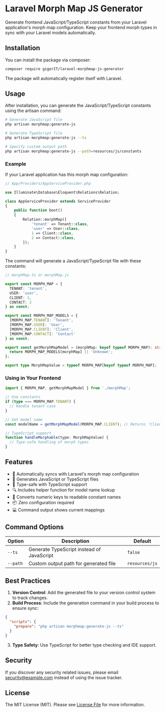 # Laravel Morph Map JS Generator

Generate frontend JavaScript/TypeScript constants from your Laravel application's morph map configuration. 
Keep your frontend morph types in sync with your Laravel models automatically.

## Installation

You can install the package via composer:

```bash
composer require gigerIT/laravel-morphmap-js-generator
```

The package will automatically register itself with Laravel.

## Usage

After installation, you can generate the JavaScript/TypeScript constants using the artisan command:

```bash
# Generate JavaScript file
php artisan morphmap:generate-js

# Generate TypeScript file
php artisan morphmap:generate-js --ts

# Specify custom output path
php artisan morphmap:generate-js --path=resources/js/constants
```

### Example

If your Laravel application has this morph map configuration:

```php
// App/Providers/AppServiceProvider.php

use Illuminate\Database\Eloquent\Relations\Relation;

class AppServiceProvider extends ServiceProvider
{
    public function boot()
    {
        Relation::morphMap([
            'tenant' => Tenant::class,
            'user' => User::class,
            1 => Client::class,
            2 => Contact::class,
        ]);
    }
}
```

The command will generate a JavaScript/TypeScript file with these constants:

```typescript
// morphMap.ts or morphMap.js

export const MORPH_MAP = {
  TENANT: 'tenant',
  USER: 'user',
  CLIENT: 1,
  CONTACT: 2
} as const;

export const MORPH_MAP_MODELS = {
  [MORPH_MAP.TENANT]: 'Tenant',
  [MORPH_MAP.USER]: 'User',
  [MORPH_MAP.CLIENT]: 'Client',
  [MORPH_MAP.CONTACT]: 'Contact'
} as const;

export const getMorphMapModel = (morphMap: keyof typeof MORPH_MAP): string => {
  return MORPH_MAP_MODELS[morphMap] || 'Unknown';
};

export type MorphMapValue = typeof MORPH_MAP[keyof typeof MORPH_MAP];
```

### Using in Your Frontend

```typescript
import { MORPH_MAP, getMorphMapModel } from './morphMap';

// Use constants
if (type === MORPH_MAP.TENANT) {
  // Handle tenant case
}

// Get model name
const modelName = getMorphMapModel(MORPH_MAP.CLIENT); // Returns 'Client'

// TypeScript support
function handleMorphable(type: MorphMapValue) {
  // Type-safe handling of morph types
}
```

## Features

- 🔄 Automatically syncs with Laravel's morph map configuration
- 📝 Generates JavaScript or TypeScript files
- 🎯 Type-safe with TypeScript support
- 🔍 Includes helper function for model name lookup
- 🎨 Converts numeric keys to readable constant names
- 📦 Zero configuration required
- 💻 Command output shows current mappings

## Command Options

| Option | Description | Default |
|--------|-------------|---------|
| `--ts` | Generate TypeScript instead of JavaScript | `false` |
| `--path` | Custom output path for generated file | `resources/js` |

## Best Practices

1. **Version Control**: Add the generated file to your version control system to track changes.
2. **Build Process**: Include the generation command in your build process to ensure sync:

```json
{
  "scripts": {
    "prepare": "php artisan morphmap:generate-js --ts"
  }
}
```

3. **Type Safety**: Use TypeScript for better type checking and IDE support.

## Security

If you discover any security related issues, please email security@example.com instead of using the issue tracker.

## License

The MIT License (MIT). Please see [License File](LICENSE.md) for more information.